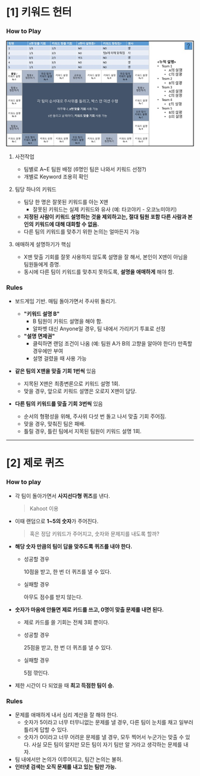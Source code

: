 # [1] 키워드 헌터

### How to Play

![](keyword-hunter.jpg)

1. 사전작업
   - 팀별로 A~E 팀원 배정 (6명인 팀은 나와서 키워드 선정?)
   - 개별로 Keyword 조용히 확인

2. 팀당 하나의 키워드
   - 팀당 한 명은 잘못된 키워드를 아는 X맨
     - 잘못된 키워드는 실제 키워드와 유사 (예: 타코야키 - 오코노미야키)
   - **지정된 사람이 키워드 설명하는 것을 제외하고는, 절대 팀원 포함 다른 사람과 본인의 키워드에 대해 대화할 수 없음.** 
   - 다른 팀의 키워드를 맞추기 위한 논의는 얼마든지 가능
3. 애매하게 설명하기가 핵심
   - X맨 맞출 기회를 잘못 사용하지 않도록 설명을 잘 해서, 본인이 X맨이 아님을 팀원들에게 증명.
   - 동시에 다른 팀이 키워드를 맞추지 못하도록, **설명을 애매하게** 해야 함.



### Rules

- 보드게임 기반. 매팀 돌아가면서 주사위 돌리기.
  - **"키워드 설명 B"**
    - B 팀원이 키워드 설명을 해야 함.
    - 알파벳 대신 Anyone일 경우, 팀 내에서 가리키기 투표로 선정
  - **"설명 면제권"**
    - 클릭하면 랜덤 조건이 나옴 (예: 팀원 A가 B의 고향을 알아야 한다!) 만족할 경우에만 부여
    - 설명 걸렸을 때 사용 가능
- **같은 팀의 X맨을 맞출 기회 1번씩** 있음
  - 지목된 X맨은 최종변론으로 키워드 설명 1회.
  - 맞을 경우, 앞으로 키워드 설명은 오로지 X맨이 담당.

- **다른 팀의 키워드를 맞출 기회 3번씩** 있음
  - 순서의 형평성을 위해, 주사위 다섯 번 돌고 나서 맞출 기회 주어짐.
  - 맞을 경우, 맞춰진 팀은 패배.
  - 틀릴 경우, 틀린 팀에서 지목된 팀원이 키워드 설명 1회.



---



# [2] 제로 퀴즈

### How to play

- 각 팀이 돌아가면서 **사지선다형 퀴즈**를 낸다.

  > Kahoot 이용

- 이때 랜덤으로 **1~5의 숫자**가 주어진다. 

  > 혹은 정답 키워드가 주어지고, 숫자와 문제지를 내도록 할까?

- **해당 숫자 만큼의 팀이 답을 맞추도록 퀴즈를 내야 한다.** 

  - 성공할 경우

    10점을 받고, 한 번 더 퀴즈를 낼 수 있다.

  - 실패할 경우

    아무도 점수를 받지 않는다.

- **숫자가 마음에 안들면 제로 카드를 쓰고, 0명이 맞출 문제를 내면 된다.** 

  - 제로 카드를 쓸 기회는 전체 3회 뿐이다.

  - 성공할 경우

    25점을 받고, 한 번 더 퀴즈를 낼 수 있다.

  - 실패할 경우

    5점 깎인다.

- 제한 시간이 다 되었을 때 **최고 득점한 팀이 승.**



### Rules

- 문제를 애매하게 내서 심리 계산을 잘 해야 한다.
  - 숫자가 5이라고 너무 터무니없는 문제를 낼 경우, 다른 팀이 눈치를 채고 일부러 틀리게 답할 수 있다.
  - 숫자가 0이라고 너무 어려운 문제를 낼 경우, 모두 찍어서 누군가는 맞출 수 있다. 사실 모든 팀이 알지만 모든 팀이 자기 팀만 알 거라고 생각하는 문제를 내자.
- 팀 내에서만 논의가 이루어지고, 팀간 논의는 불허.
- **인터넷 검색는 오직 문제를 내고 있는 팀만 가능.**